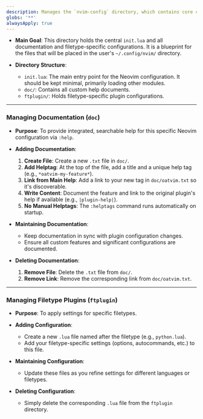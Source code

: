 ```yaml
---
description: Manages the `nvim-config` directory, which contains core configuration and documentation.
globs: '**'
alwaysApply: true
---
```


- **Main Goal**: This directory holds the central `init.lua` and all documentation and filetype-specific configurations. It is a blueprint for the files that will be placed in the user's `~/.config/nvim/` directory.

- **Directory Structure**:
    - `init.lua`: The main entry point for the Neovim configuration. It should be kept minimal, primarily loading other modules.
    - `doc/`: Contains all custom help documents.
    - `ftplugin/`: Holds filetype-specific plugin configurations.

---

### Managing Documentation (`doc`)

- **Purpose**: To provide integrated, searchable help for this specific Neovim configuration via `:help`.

- **Adding Documentation**:
    1.  **Create File**: Create a new `.txt` file in `doc/`.
    2.  **Add Helptag**: At the top of the file, add a title and a unique help tag (e.g., `*oatvim-my-feature*`).
    3.  **Link from Main Help**: Add a link to your new tag in `doc/oatvim.txt` so it's discoverable.
    4.  **Write Content**: Document the feature and link to the original plugin's help if available (e.g., `|plugin-help|`).
    5.  **No Manual Helptags**: The `:helptags` command runs automatically on startup.

- **Maintaining Documentation**:
    - Keep documentation in sync with plugin configuration changes.
    - Ensure all custom features and significant configurations are documented.

- **Deleting Documentation**:
    1.  **Remove File**: Delete the `.txt` file from `doc/`.
    2.  **Remove Link**: Remove the corresponding link from `doc/oatvim.txt`.

---

### Managing Filetype Plugins (`ftplugin`)

- **Purpose**: To apply settings for specific filetypes.

- **Adding Configuration**:
    - Create a new `.lua` file named after the filetype (e.g., `python.lua`).
    - Add your filetype-specific settings (options, autocommands, etc.) to this file.

- **Maintaining Configuration**:
    - Update these files as you refine settings for different languages or filetypes.

- **Deleting Configuration**:
    - Simply delete the corresponding `.lua` file from the `ftplugin` directory. 
